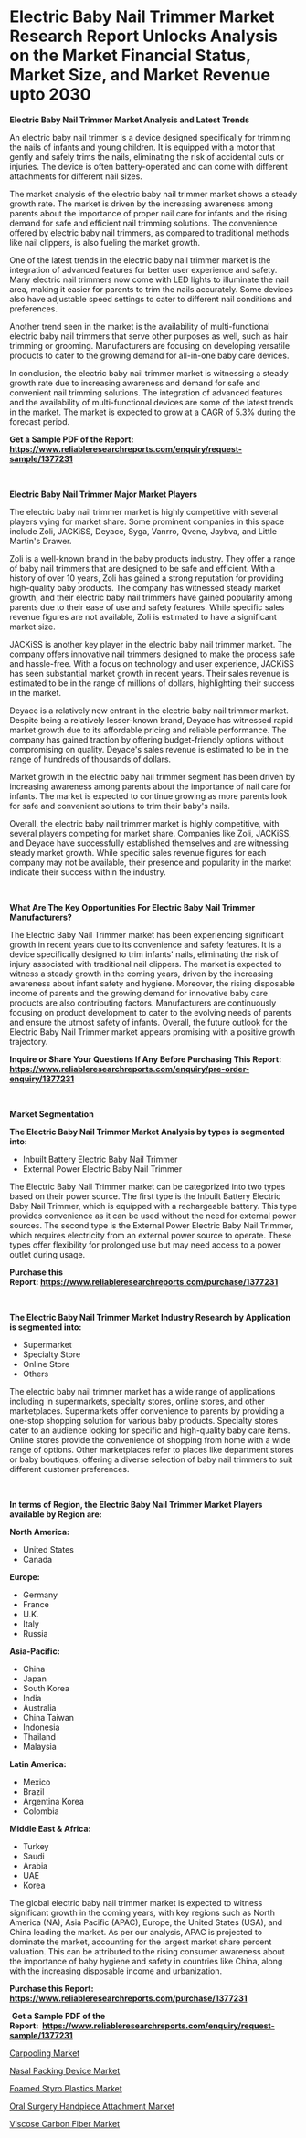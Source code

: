 <p><h1>Electric Baby Nail Trimmer Market Research Report Unlocks Analysis on the Market Financial Status, Market Size, and Market Revenue upto 2030</h1></p><p><strong>Electric Baby Nail Trimmer Market Analysis and Latest Trends</strong></p>
<p><p>An electric baby nail trimmer is a device designed specifically for trimming the nails of infants and young children. It is equipped with a motor that gently and safely trims the nails, eliminating the risk of accidental cuts or injuries. The device is often battery-operated and can come with different attachments for different nail sizes.</p><p>The market analysis of the electric baby nail trimmer market shows a steady growth rate. The market is driven by the increasing awareness among parents about the importance of proper nail care for infants and the rising demand for safe and efficient nail trimming solutions. The convenience offered by electric baby nail trimmers, as compared to traditional methods like nail clippers, is also fueling the market growth.</p><p>One of the latest trends in the electric baby nail trimmer market is the integration of advanced features for better user experience and safety. Many electric nail trimmers now come with LED lights to illuminate the nail area, making it easier for parents to trim the nails accurately. Some devices also have adjustable speed settings to cater to different nail conditions and preferences.</p><p>Another trend seen in the market is the availability of multi-functional electric baby nail trimmers that serve other purposes as well, such as hair trimming or grooming. Manufacturers are focusing on developing versatile products to cater to the growing demand for all-in-one baby care devices.</p><p>In conclusion, the electric baby nail trimmer market is witnessing a steady growth rate due to increasing awareness and demand for safe and convenient nail trimming solutions. The integration of advanced features and the availability of multi-functional devices are some of the latest trends in the market. The market is expected to grow at a CAGR of 5.3% during the forecast period.</p></p>
<p><strong>Get a Sample PDF of the Report:&nbsp; <a href="https://www.reliableresearchreports.com/enquiry/request-sample/1377231">https://www.reliableresearchreports.com/enquiry/request-sample/1377231</a></strong></p>
<p>&nbsp;</p>
<p><strong>Electric Baby Nail Trimmer Major Market Players</strong></p>
<p><p>The electric baby nail trimmer market is highly competitive with several players vying for market share. Some prominent companies in this space include Zoli, JACKiSS, Deyace, Syga, Vanrro, Qvene, Jaybva, and Little Martin's Drawer. </p><p>Zoli is a well-known brand in the baby products industry. They offer a range of baby nail trimmers that are designed to be safe and efficient. With a history of over 10 years, Zoli has gained a strong reputation for providing high-quality baby products. The company has witnessed steady market growth, and their electric baby nail trimmers have gained popularity among parents due to their ease of use and safety features. While specific sales revenue figures are not available, Zoli is estimated to have a significant market size.</p><p>JACKiSS is another key player in the electric baby nail trimmer market. The company offers innovative nail trimmers designed to make the process safe and hassle-free. With a focus on technology and user experience, JACKiSS has seen substantial market growth in recent years. Their sales revenue is estimated to be in the range of millions of dollars, highlighting their success in the market.</p><p>Deyace is a relatively new entrant in the electric baby nail trimmer market. Despite being a relatively lesser-known brand, Deyace has witnessed rapid market growth due to its affordable pricing and reliable performance. The company has gained traction by offering budget-friendly options without compromising on quality. Deyace's sales revenue is estimated to be in the range of hundreds of thousands of dollars.</p><p>Market growth in the electric baby nail trimmer segment has been driven by increasing awareness among parents about the importance of nail care for infants. The market is expected to continue growing as more parents look for safe and convenient solutions to trim their baby's nails.</p><p>Overall, the electric baby nail trimmer market is highly competitive, with several players competing for market share. Companies like Zoli, JACKiSS, and Deyace have successfully established themselves and are witnessing steady market growth. While specific sales revenue figures for each company may not be available, their presence and popularity in the market indicate their success within the industry.</p></p>
<p>&nbsp;</p>
<p><strong>What Are The Key Opportunities For Electric Baby Nail Trimmer Manufacturers?</strong></p>
<p><p>The Electric Baby Nail Trimmer market has been experiencing significant growth in recent years due to its convenience and safety features. It is a device specifically designed to trim infants' nails, eliminating the risk of injury associated with traditional nail clippers. The market is expected to witness a steady growth in the coming years, driven by the increasing awareness about infant safety and hygiene. Moreover, the rising disposable income of parents and the growing demand for innovative baby care products are also contributing factors. Manufacturers are continuously focusing on product development to cater to the evolving needs of parents and ensure the utmost safety of infants. Overall, the future outlook for the Electric Baby Nail Trimmer market appears promising with a positive growth trajectory.</p></p>
<p><strong>Inquire or Share Your Questions If Any Before Purchasing This Report: <a href="https://www.reliableresearchreports.com/enquiry/pre-order-enquiry/1377231">https://www.reliableresearchreports.com/enquiry/pre-order-enquiry/1377231</a></strong></p>
<p>&nbsp;</p>
<p><strong>Market Segmentation</strong></p>
<p><strong>The Electric Baby Nail Trimmer Market Analysis by types is segmented into:</strong></p>
<p><ul><li>Inbuilt Battery Electric Baby Nail Trimmer</li><li>External Power Electric Baby Nail Trimmer</li></ul></p>
<p><p>The Electric Baby Nail Trimmer market can be categorized into two types based on their power source. The first type is the Inbuilt Battery Electric Baby Nail Trimmer, which is equipped with a rechargeable battery. This type provides convenience as it can be used without the need for external power sources. The second type is the External Power Electric Baby Nail Trimmer, which requires electricity from an external power source to operate. These types offer flexibility for prolonged use but may need access to a power outlet during usage.</p></p>
<p><strong>Purchase this Report:&nbsp;<a href="https://www.reliableresearchreports.com/purchase/1377231">https://www.reliableresearchreports.com/purchase/1377231</a></strong></p>
<p>&nbsp;</p>
<p><strong>The Electric Baby Nail Trimmer Market Industry Research by Application is segmented into:</strong></p>
<p><ul><li>Supermarket</li><li>Specialty Store</li><li>Online Store</li><li>Others</li></ul></p>
<p><p>The electric baby nail trimmer market has a wide range of applications including in supermarkets, specialty stores, online stores, and other marketplaces. Supermarkets offer convenience to parents by providing a one-stop shopping solution for various baby products. Specialty stores cater to an audience looking for specific and high-quality baby care items. Online stores provide the convenience of shopping from home with a wide range of options. Other marketplaces refer to places like department stores or baby boutiques, offering a diverse selection of baby nail trimmers to suit different customer preferences.</p></p>
<p>&nbsp;</p>
<p><strong>In terms of Region, the Electric Baby Nail Trimmer Market Players available by Region are:</strong></p>
<p>
    <p> <strong> North America: </strong>
        <ul>
            <li>United States</li>
            <li>Canada</li>
        </ul>
        </p> 
    <p> <strong> Europe: </strong>
        <ul>
            <li>Germany</li>
            <li>France</li>
            <li>U.K.</li>
            <li>Italy</li>
            <li>Russia</li>
        </ul>
        </p> 
    <p> <strong> Asia-Pacific: </strong>
        <ul>
            <li>China</li>
            <li>Japan</li>
            <li>South Korea</li>
            <li>India</li>
            <li>Australia</li>
            <li>China Taiwan</li>
            <li>Indonesia</li>
            <li>Thailand</li>
            <li>Malaysia</li>
        </ul>
        </p> 
    <p> <strong> Latin America: </strong>
        <ul>
            <li>Mexico</li>
            <li>Brazil</li>
            <li>Argentina Korea</li>
            <li>Colombia</li>
        </ul>
        </p> 
    <p> <strong> Middle East & Africa: </strong>
        <ul>
            <li>Turkey</li>
            <li>Saudi</li>
            <li>Arabia</li>
            <li>UAE</li>
            <li>Korea</li>
        </ul>
    </p>
    </p>
<p><p>The global electric baby nail trimmer market is expected to witness significant growth in the coming years, with key regions such as North America (NA), Asia Pacific (APAC), Europe, the United States (USA), and China leading the market. As per our analysis, APAC is projected to dominate the market, accounting for the largest market share percent valuation. This can be attributed to the rising consumer awareness about the importance of baby hygiene and safety in countries like China, along with the increasing disposable income and urbanization.</p></p>
<p><strong>Purchase this Report: <a href="https://www.reliableresearchreports.com/purchase/1377231">https://www.reliableresearchreports.com/purchase/1377231</a></strong></p>
<p>&nbsp;<strong>Get a Sample PDF of the Report:&nbsp;&nbsp;<a href="https://www.reliableresearchreports.com/enquiry/request-sample/1377231">https://www.reliableresearchreports.com/enquiry/request-sample/1377231</a></strong></p>
<p><strong></strong></p>
<p><p><a href="https://medium.com/@edwinsporer/carpooling-market-report-reveals-the-latest-trends-and-growth-opportunities-of-this-market-1a8a955d6d45">Carpooling Market</a></p><p><a href="https://github.com/aliciawhite5576/Market-Research-Report-List-1/blob/main/nasal-packing-device-market.md">Nasal Packing Device Market</a></p><p><a href="https://www.linkedin.com/pulse/decoding-foamed-styro-plastics-market-deep-dive-latest-sfxme/">Foamed Styro Plastics Market</a></p><p><a href="https://github.com/provorikovar/Market-Research-Report-List-1/blob/main/oral-surgery-handpiece-attachment-market.md">Oral Surgery Handpiece Attachment Market</a></p><p><a href="https://www.linkedin.com/pulse/viscose-carbon-fiber-market-size-2023-2030-global-industrial-1sope/">Viscose Carbon Fiber Market</a></p></p>